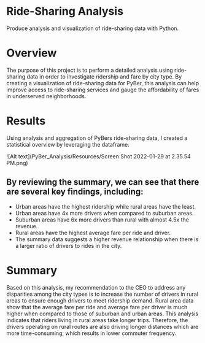 # Ride-Sharing Analysis
Produce analysis and visualization of ride-sharing data with Python.

# Overview
The purpose of this project is to perform a detailed analysis using ride-sharing data in order to investigate ridership and fare by city type. By creating a visualization of ride-sharing data for PyBer, this analysis can help improve access to ride-sharing services and gauge the affordability of fares in underserved neighborhoods.

# Results
Using analysis and aggregation of PyBers ride-sharing data, I created a statistical overview by leveraging the dataframe.

![Alt text](PyBer_Analysis/Resources/Screen Shot 2022-01-29 at 2.35.54 PM.png)

## By reviewing the summary, we can see that there are several key findings, including:
* Urban areas have the highest ridership while rural areas have the least.
* Urban areas have 4x more drivers when compared to suburban areas.
* Suburban areas have 6x more drivers than rural with almost 4.5x the revenue.
* Rural areas have the highest average fare per ride and driver.
* The summary data suggests a higher revenue relationship when there is a larger ratio of drivers to rides in the city.

# Summary
Based on this analysis, my recommendation to the CEO to address any disparities among the city types is to increase the number of drivers in rural areas to ensure enough drivers to meet ridership demand. Rural area data show that the average fare per ride and average fare per driver is much higher when compared to those of suburban and urban areas. This analysis indicates that riders living in rural areas take longer trips. Therefore, the drivers operating on rural routes are also driving longer distances which are more time-consuming, which results in lower commuter frequency.


